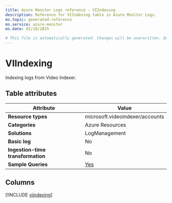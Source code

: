```yaml
---
title: Azure Monitor Logs reference - VIIndexing
description: Reference for VIIndexing table in Azure Monitor Logs.
ms.topic: generated-reference
ms.service: azure-monitor
ms.date: 02/18/2025

# This file is automatically generated. Changes will be overwritten. Do not change this file directly.
---
```


# VIIndexing

Indexing logs from Video Indexer.


## Table attributes

|Attribute|Value|
|---|---|
|**Resource types**|microsoft.videoindexer/accounts|
|**Categories**|Azure Resources|
|**Solutions**| LogManagement|
|**Basic log**|No|
|**Ingestion-time transformation**|No|
|**Sample Queries**|[Yes](/azure/azure-monitor/reference/queries/viindexing)|



## Columns
  
[!INCLUDE [viindexing](~/reusable-content/ce-skilling/azure/includes/azure-monitor/reference/tables/viindexing-include.md)]
